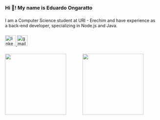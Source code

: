 <h3 align="left">Hi 👋! My name is Eduardo Ongaratto</h3>

###

<p align="left">I am a Computer Science student at URI - Erechim and have experience as a back-end developer, specializing in Node.js and Java.</p>

###

<div align="left">
  <a href="https://www.linkedin.com/in/eduardo-ongaratto/" target="_blank">
    <img src="https://img.shields.io/static/v1?message=LinkedIn&logo=linkedin&label=&color=0077B5&logoColor=white&labelColor=&style=for-the-badge" height="35" alt="linkedin logo"  />
  </a>
  <a href="mailto:eduardoongaratt@gmail.com" target="_blank">
    <img src="https://img.shields.io/static/v1?message=Gmail&logo=gmail&label=&color=D14836&logoColor=white&labelColor=&style=for-the-badge" height="35" alt="gmail logo"  />
  </a>
</div>

###

<img align="left" height="200" src="https://i.pinimg.com/originals/04/6c/a2/046ca28f051f69e370f7b327e41a882c.gif"  />

###

<div align="center">
  <img height="200" src="https://64.media.tumblr.com/a35bfe3ad31e23991ddf9a076dc6b7ae/tumblr_n5orqrpMmu1t3zq0no1_400.gif"  />
</div>

###
